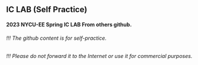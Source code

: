 ## IC LAB (Self Practice)

#### 2023 NYCU-EE Spring IC LAB From others github.
###### !!! The github content is for self-practice.
###### !!! Please do not forward it to the Internet or use it for commercial purposes. 

